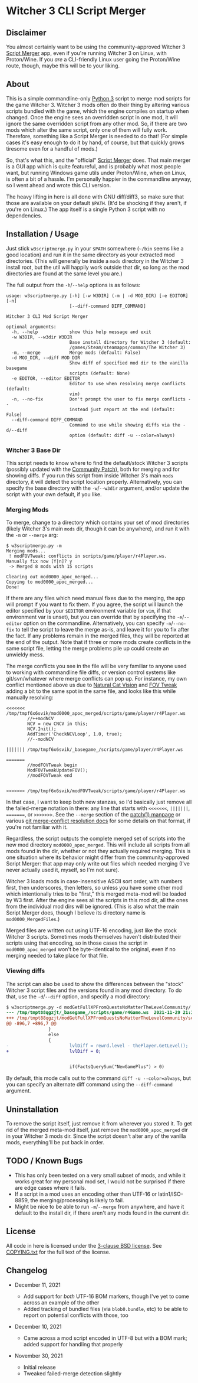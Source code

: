 Witcher 3 CLI Script Merger
===========================

Disclaimer
----------

You almost certainly want to be using the community-approved Witcher 3
[Script Merger](https://www.nexusmods.com/witcher3/mods/484) app, even
if you're running Witcher 3 on Linux, with Proton/Wine.  If you *are*
a CLI-friendly Linux user going the Proton/Wine route, though, maybe
this will be to your liking.

About
-----

This is a simple commandline-only [Python 3](https://www.python.org/)
script to merge mod scripts for the game Witcher 3.  Witcher 3 mods
often do their thing by altering various scripts bundled with the game,
which the engine compiles on startup when changed.  Once the engine
sees an overridden script in one mod, it will ignore the same
overridden script from any other mod.  So, if there are two mods
which alter the same script, only one of them will fully work.
Therefore, something like a Script Merger is needed to do that!  (For
simple cases it's easy enough to do it by hand, of course, but that
quickly grows tiresome even for a handful of mods.)

So, that's what this, and the "official" [Script Merger](https://www.nexusmods.com/witcher3/mods/484)
does.  That main merger is a GUI app which is quite featureful, and
is probably what most people want, but running Windows game utils
under Proton/Wine, when on Linux, is often a bit of a hassle.  I'm
personally happier in the commandline anyway, so I went ahead and
wrote this CLI version.

The heavy lifting in here is all done with GNU diff/diff3, so make
sure that those are available on your default `$PATH`.  (It'd be
shocking if they aren't, if you're on Linux.)  The app itself is a
single Python 3 script with no dependencies.

Installation / Usage
--------------------

Just stick `w3scriptmerge.py` in your `$PATH` somewhere (`~/bin` seems
like a good location) and run it in the same directory as your extracted
mod directories.  (This will generally be inside a `mods` directory in
the Witcher 3 install root, but the util will happily work outside that
dir, so long as the mod directories are found at the same level you are.)

The full output from the `-h`/`--help` options is as follows:

    usage: w3scriptmerge.py [-h] [-w W3DIR] (-m | -d MOD_DIR) [-e EDITOR] [-n]
                            [--diff-command DIFF_COMMAND]

    Witcher 3 CLI Mod Script Merger

    optional arguments:
      -h, --help            show this help message and exit
      -w W3DIR, --w3dir W3DIR
                            Base install directory for Witcher 3 (default:
                            /games/Steam/steamapps/common/The Witcher 3)
      -m, --merge           Merge mods (default: False)
      -d MOD_DIR, --diff MOD_DIR
                            Show diff of specified mod dir to the vanilla basegame
                            scripts (default: None)
      -e EDITOR, --editor EDITOR
                            Editor to use when resolving merge conflicts (default:
                            vim)
      -n, --no-fix          Don't prompt the user to fix merge conflicts --
                            instead just report at the end (default: False)
      --diff-command DIFF_COMMAND
                            Command to use while showing diffs via the -d/--diff
                            option (default: diff -u --color=always)

### Witcher 3 Base Dir

This script needs to know where to find the default/stock Witcher 3 scripts
(possibly updated with the [Community Patch](https://www.nexusmods.com/witcher3/mods/3652)),
both for merging and for showing diffs.  If you run this script from inside
Witcher 3's main `mods` directory, it will detect the script location properly.
Alternatively, you can specify the base directory with the `-w`/`--w3dir`
argument, and/or update the script with your own default, if you like.

### Merging Mods

To merge, change to a directory which contains your set of mod directories
(likely Witcher 3's main `mods` dir, though it can be anywhere), and run it
with the `-m` or `--merge` arg:

	$ w3scriptmerge.py -m
	Merging mods...
	 ! modFOVTweak: conflicts in scripts/game/player/r4Player.ws.  Manually fix now [Y|n]? y
	 -> Merged 8 mods with 15 scripts

	Clearing out mod0000_apoc_merged...
	Copying to mod0000_apoc_merged...
	Done!

If there are any files which need manual fixes due to the merging, the app
will prompt if you want to fix them.  If you agree, the script will launch
the editor specified by your `$EDITOR` environment variable (or `vim`, if
that environment var is unset), but you can override that by specifying the
`-e`/`--editor` option on the commandline.  Alternatively, you can specify
`-n`/`--no-fix` to tell the script to leave the merge as-is, and leave it
for you to fix after the fact.  If any problems remain in the merged files,
they will be reported at the end of the output.  Note that if three or more
mods create conflicts in the same script file, letting the merge problems
pile up could create an unwieldy mess.

The merge conflicts you see in the file will be very familiar to anyone
used to working with commandline file diffs, or version control systems
like git/svn/whatever where merge conflicts can pop up.  For instance, my
own conflict mentioned above us due to [Natural Cat Vision](https://www.nexusmods.com/witcher3/mods/4737)
and [FOV Tweak](https://www.nexusmods.com/witcher3/mods/2732)
adding a bit to the same spot in the same file, and looks like this
while manually resolving:

```
<<<<<<< /tmp/tmpf6x6svik/mod0000_apoc_merged/scripts/game/player/r4Player.ws
        //++modNCV
        NCV = new CNCV in this;
        NCV.Init();
        AddTimer('CheckNCVLoop', 1.0, true);
        //--modNCV

||||||| /tmp/tmpf6x6svik/_basegame_/scripts/game/player/r4Player.ws

=======
        //modFOVTweak begin
        ModFOVTweakUpdateFOV();
        //modFOVTweak end


>>>>>>> /tmp/tmpf6x6svik/modFOVTweak/scripts/game/player/r4Player.ws
```

In that case, I want to keep both new stanzas, so I'd basically just remove
all the failed-merge notation in there: any line that starts with `<<<<<<<`,
`|||||||`, `=======`, or `>>>>>>>`.  See the `--merge` section of the
[patch(1) manpage](https://man7.org/linux/man-pages/man1/patch.1.html) or
various [git merge-conflict resolution docs](http://tedfelix.com/software/git-conflict-resolution.html)
for some details on that format, if you're not familiar with it.

Regardless, the script outputs the complete merged set of scripts into
the new mod directory `mod0000_apoc_merged`.  This will include all scripts
from all mods found in the dir, whether or not they actually required
merging.  This is one situation where its behavior might differ from the
community-approved Script Merger: that app may only write out files which
needed merging (I've never actually used it, myself, so I'm not sure).

Witcher 3 loads mods in case-insensitive ASCII sort order, with numbers first,
then underscores, then letters, so unless you have some other mod which
intentionally tries to be "first," this merged meta-mod will be loaded by W3
first.  After the engine sees all the scripts in this mod dir, all the ones
from the individual mod dirs will be ignored.  (This is also what the main
Script Merger does, though I believe its directory name is
`mod0000_MergedFiles`.)

Merged files are written out using UTF-16 encoding, just like the stock
Witcher 3 scripts.  Sometimes mods themselves haven't distributed their scripts
using that encoding, so in those cases the script in `mod0000_apoc_merged`
won't be byte-identical to the original, even if no merging needed to take
place for that file.

### Viewing diffs

The script can also be used to show the differences between the "stock"
Witcher 3 script files and the versions found in any mod directory.  To
do that, use the `-d`/`--diff` option, and specify a mod directory:

```patch
$ w3scriptmerge.py -d modGetFullXPFromQuestsNoMatterTheLevelCommunity/
--- /tmp/tmpt88qgzjt/_basegame_/scripts/game/r4Game.ws  2021-11-29 21:15:29.807520915 -0600
+++ /tmp/tmpt88qgzjt/modGetFullXPFromQuestsNoMatterTheLevelCommunity/scripts/game/r4Game.ws     2021-11-29 21:15:29.807520915 -0600
@@ -896,7 +896,7 @@
                }
                else
                {
-                       lvlDiff = rewrd.level - thePlayer.GetLevel();
+                       lvlDiff = 0;


                        if(FactsQuerySum("NewGamePlus") > 0)
```

By default, this mode calls out to the command `diff -u --color=always`, but you
can specify an alternate diff command using the `--diff-command` argument.

Uninstallation
--------------

To remove the script itself, just remove it from wherever you stored it.  To
get rid of the merged meta-mod itself, just remove the `mod0000_apoc_merged`
dir in your Witcher 3 mods dir.  Since the script doesn't alter any of the
vanilla mods, everything'll be put back in order.

TODO / Known Bugs
-----------------

 - This has only been tested on a very small subset of mods, and while it
   works great for my personal mod set, I would not be surprised if there
   are edge cases where it fails.
 - If a script in a mod uses an encoding other than UTF-16 or
   latin1/ISO-8859, the merging/processing is likely to fail.
 - Might be nice to be able to run `-m`/`--merge` from anywhere, and have
   it default to the install dir, if there aren't any mods found in the
   current dir.

License
-------

All code in here is licensed under the
[3-clause BSD license](https://opensource.org/licenses/BSD-3-Clause).
See [COPYING.txt](COPYING.txt) for the full text of the license.

Changelog
---------

 - December 11, 2021
   - Add support for *both* UTF-16 BOM markers, though I've yet to come
     across an example of the other
   - Added tracking of bundled files (via `blob0.bundle`, etc) to be able
     to report on potential conflicts with those, too

 - December 10, 2021
   - Came across a mod script encoded in UTF-8 but with a BOM mark;
     added support for handling that properly

 - November 30, 2021
   - Initial release
   - Tweaked failed-merge detection slightly

